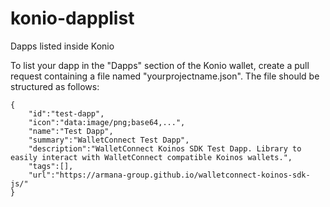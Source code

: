 # konio-dapplist
Dapps listed inside Konio

To list your dapp in the "Dapps" section of the Konio wallet, create a pull request containing a file named "yourprojectname.json". The file should be structured as follows:

```
{
    "id":"test-dapp",
    "icon":"data:image/png;base64,...",
    "name":"Test Dapp",
    "summary":"WalletConnect Test Dapp",
    "description":"WalletConnect Koinos SDK Test Dapp. Library to easily interact with WalletConnect compatible Koinos wallets.",
    "tags":[],
    "url":"https://armana-group.github.io/walletconnect-koinos-sdk-js/"
}
```